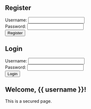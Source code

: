 <!DOCTYPE html>
<html>
<head>
    <title>Register</title>
</head>
<body>
    <h2>Register</h2>
    <form action="/register" method="post">
        Username: <input type="text" name="username"><br>
        Password: <input type="password" name="password"><br>
        <input type="submit" value="Register">
    </form>
</body>
</html>
<!DOCTYPE html>
<html>
<head>
    <title>Login</title>
</head>
<body>
    <h2>Login</h2>
    <form action="/login" method="post">
        Username: <input type="text" name="username"><br>
        Password: <input type="password" name="password"><br>
        <input type="submit" value="Login">
    </form>
</body>
</html>
<!DOCTYPE html>
<html>
<head>
    <title>Secured Page</title>
</head>
<body>
    <h2>Welcome, {{ username }}!</h2>
    <p>This is a secured page.</p>
</body>
</html>
